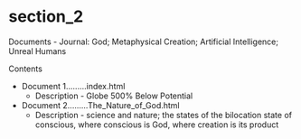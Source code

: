 # section_2
Documents - Journal:  God;  Metaphysical Creation;  Artificial Intelligence;  Unreal Humans

Contents<br>
<ul>
          <li>Document 1.........index.html<ul>
                    <li>Description - Globe 500% Below Potential</li></ul></li>
          <li>Document 2.........The_Nature_of_God.html<ul>
                <li>Description - science and nature;  the states of the bilocation state of conscious, where conscious is God, where creation is its product</li></ul></li>
</ul>
